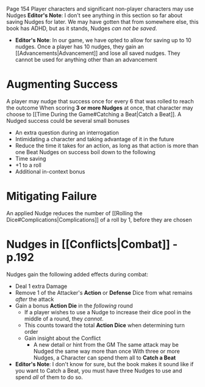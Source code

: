 Page 154
Player characters and significant non-player characters may use Nudges
**Editor's Note**: I don't see anything in this section so far about saving Nudges for later. We may have gotten that from somewhere else, this book has ADHD, but as it stands, Nudges _can not be saved_.
- **Editor's Note**: In our game, we have opted to allow for saving up to 10 nudges. Once a player has 10 nudges, they gain an [[Advancements|Advancement]] and lose all saved nudges. They cannot be used for anything other than an advancement
# Augmenting Success
A player may nudge that success once for every 6 that was rolled to reach the outcome
When scoring **3 or more Nudges** at once, that character may choose to [[Time During the Game#Catching a Beat|Catch a Beat]].
A Nudged success could be several small bonuses
- An extra question during an interrogation
- Intimidating a character and taking advantage of it in the future
- Reduce the time it takes for an action, as long as that action is more than one Beat
Nudges on success boil down to the following
- Time saving
- +1 to a roll
- Additional in-context bonus
# Mitigating Failure
An applied Nudge reduces the number of [[Rolling the Dice#Complications|Complications]] of a roll by 1, before they are chosen
# Nudges in [[Conflicts|Combat]] - p.192
Nudges gain the following added effects during combat:
- Deal 1 extra Damage
- Remove 1 of the Attacker's **Action** or **Defense** Dice from what remains _after_ the attack
- Gain a bonus **Action Die** in the _following_ round
    - If a player wishes to use a Nudge to increase their dice pool in the middle of a round, they _cannot_.
    - This counts toward the total **Action Dice** when determining turn order
    - Gain insight about the Conflict
        - A new detail or hint from the GM
The same attack may be Nudged the same way more than once
With three or more Nudges, a Character can spend them all to **Catch a Beat**
- **Editor's Note**: I don't know for sure, but the book makes it sound like if you want to Catch a Beat, you must have three Nudges to use and spend _all_ of them to do so.
